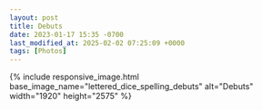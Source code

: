 ```yaml
---
layout: post
title: Debuts
date: 2023-01-17 15:35 -0700
last_modified_at: 2025-02-02 07:25:09 +0000
tags: [Photos]
---
```


{% include responsive_image.html base_image_name="lettered_dice_spelling_debuts" alt="Debuts" 
    width="1920" height="2575" %}
